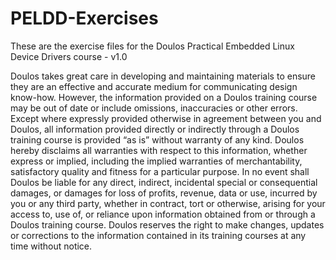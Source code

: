 # PELDD-Exercises
These are the exercise files for the Doulos Practical Embedded Linux Device Drivers course - v1.0

Doulos takes great care in developing and maintaining materials to ensure they are an effective and accurate medium for communicating design know-how. However, the information provided on a Doulos training course may be out of date or include omissions, inaccuracies or other errors. Except where expressly provided otherwise in agreement between you and Doulos, all information provided directly or indirectly through a Doulos training course is provided “as is” without warranty of any kind.
Doulos hereby disclaims all warranties with respect to this information, whether express or implied, including the implied warranties of merchantability, satisfactory quality and fitness for a particular purpose. In no event shall Doulos be liable for any direct, indirect, incidental special or consequential damages, or damages for loss of profits, revenue, data or use, incurred by you or any third party, whether in contract, tort or otherwise, arising for your access to, use of, or reliance upon information obtained from or through a Doulos training course. Doulos reserves the right to make changes, updates or corrections to the information contained in its training courses at any time without notice.
